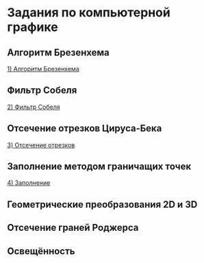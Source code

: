 # Задания по компьютерной графике

## Алгоритм Брезенхема
[1) Алгоритм Брезенхема](https://github.com/Mager2112/BMSTU-Computer-Graphics-IU8/tree/main/1%20Brezenham)

## Фильтр Собеля

[2) Фильтр Собеля](https://github.com/Mager2112/BMSTU-Computer-Graphics-IU8/tree/main/2%20Sobel)

## Отсечение отрезков Цируса-Бека
[3) Отсечение отрезков](https://github.com/Mager2112/BMSTU-Computer-Graphics-IU8/tree/main/3%20Cyrus-Beck)

## Заполнение методом граничащих точек
[4) Заполнение](https://github.com/Mager2112/BMSTU-Computer-Graphics-IU8/tree/main/4%20Z%20Bufer)

## Геометрические преобразования 2D и 3D

## Отсечение граней Роджерса

## Освещённость
